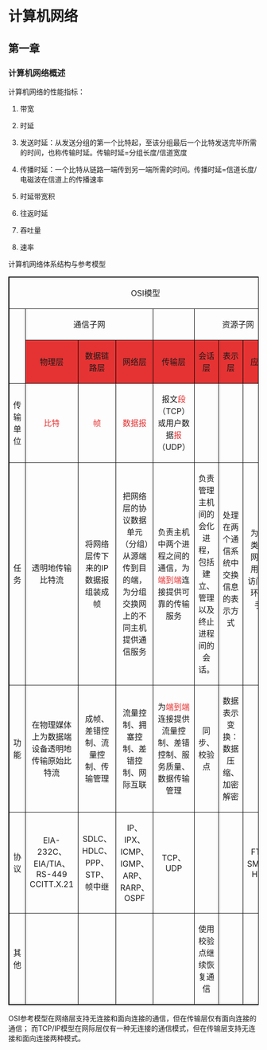 # 计算机网络

## 第一章

### 计算机网络概述

计算机网络的性能指标：

1. 带宽

2. 时延

 1. 发送时延：从发送分组的第一个比特起，至该分组最后一个比特发送完毕所需的时间，也称传输时延。传输时延=分组长度/信道宽度
 1. 传播时延：一个比特从链路一端传到另一端所需的时间。传播时延=信道长度/电磁波在信道上的传播速率
3. 时延带宽积
4. 往返时延
5. 吞吐量
6. 速率 

计算机网络体系结构与参考模型

<p style="text-indent:2em;">
	<table style="width:100%;" cellpadding="2" cellspacing="0" border="1" bordercolor="#000000">
		<tbody>
			<tr>
				<td colspan="8" style="text-align:center;">
					<p align="center">
						<span>OSI模型</span> 
					</p>
				</td>
			</tr>
			<tr>
				<td style="text-align:center;" rowspan="2">
				</td>
				<td style="text-align:center;" colspan="3">
					<p align="center">
						<span>通信子网</span> 
					</p>
				</td>
				<td style="text-align:center;">
					<br />
				</td>
				<td style="text-align:center;" colspan="3">
					<p align="center">
						<span>资源子网</span>
					</p>
				</td>
			</tr>
			<tr>
				<td style="text-align:center;background-color:#E53333;">
					<p align="center">
						<span>物理层</span>
					</p>
				</td>
				<td style="text-align:center;background-color:#E53333;">
					<p align="center">
						<span>数据链路层</span>
					</p>
				</td>
				<td style="text-align:center;background-color:#E53333;">
					<p align="center">
						<span>网络层</span>
					</p>
				</td>
				<td style="text-align:center;background-color:#E53333;">
					<p align="center">
						<span>传输层</span>
					</p>
				</td>
				<td style="text-align:center;background-color:#E53333;">
					<p align="center">
						<span>会话层</span>
					</p>
				</td>
				<td style="text-align:center;background-color:#E53333;">
					<p align="center">
						<span>表示层</span>
					</p>
				</td>
				<td style="text-align:center;background-color:#E53333;">
					<p align="center">
						<span>应用层</span>
					</p>
				</td>
			</tr>
			<tr>
				<td style="text-align:center;">
					<p align="center">
						<span>传输单位</span>
					</p>
				</td>
				<td style="text-align:center;">
					<p align="center">
						<span style="color:#E53333;">比特</span>
					</p>
				</td>
				<td style="text-align:center;">
					<p align="center">
						<span style="color:#E53333;">帧</span>
					</p>
				</td>
				<td style="text-align:center;">
					<p align="center">
						<span style="color:#E53333;">数据报</span>
					</p>
				</td>
				<td style="text-align:center;">
					<p align="center">
						<span>报文</span><span style="color:#E53333;">段</span><span>（TCP）或用户数据<span style="color:#E53333;">报</span><span>（UDP）</span>
					</p>
				</td>
				<td style="text-align:center;">
					<br />
				</td>
				<td style="text-align:center;">
					<br />
				</td>
				<td style="text-align:center;">
					<br />
				</td>
			</tr>
			<tr>
				<td style="text-align:center;">
					<p align="center">
						<span><span>任务</span> </span>
					</p>
				</td>
				<td style="text-align:center;">
					<p align="center">
						<span>透明地传输比特流</span>
					</p>
				</td>
				<td style="text-align:center;">
					<p align="center">
						<span>将网络层传下来的IP数据报组装成帧</span>
					</p>
				</td>
				<td style="text-align:center;">
					<p align="center">
						<span>把网络层的协议数据单元（分组）从源端传到目的端，为分组交换网上的不同主机提供通信服务</span>
					</p>
				</td>
				<td style="text-align:center;">
					<p align="center">
						<span>负责主机中两个进程之间的通信，为</span><span style="color:#E53333;">端到端</span><span>连接提供可靠的传输服务</span>
					</p>
				</td>
				<td style="text-align:center;">
					<p align="center">
						<span>负责管理主机间的会化进程，包括建立、管理以及终止进程间的会话。</span>
					</p>
				</td>
				<td style="text-align:center;">
					<p align="center">
						<span>处理在两个通信系统中交换信息的表示方式</span>
					</p>
<br />
				</td>
				<td style="text-align:center;">
					<p align="center">
						<span>为特定类型的网络应用提供访问OSI环境的手段</span>
					</p>
<br />
				</td>
			</tr>
			<tr>
				<td style="text-align:center;">
					<p align="center">
						<span><span>功能</span> </span>
					</p>
				</td>
				<td style="text-align:center;">
					<p align="center">
						<span>在物理媒体上为数据端设备透明地传输原始比特流</span>
					</p>
				</td>
				<td style="text-align:center;">
					<p align="center">
						<span>成帧、差错控制、流量控制、传输管理</span>
					</p>
				</td>
				<td style="text-align:center;">
					<p align="center">
						<span>流量控制、拥塞控制、差错控制、网际互联</span>
					</p>
				</td>
				<td style="text-align:center;">
					<p align="center">
						<span>为</span><span><span style="color:#E53333;">端到端</span>连接提供流量控制、差错控制、服务质量、数据传输管理</span>
					</p>
				</td>
				<td style="text-align:center;">
					<p align="center">
						<span>同步、校验点</span>
					</p>
				</td>
				<td style="text-align:center;">
					<p align="center">
						<span>数据表示变换：数据压缩、加密解密</span>
					</p>
				</td>
				<td style="text-align:center;">
					<br />
				</td>
			</tr>
			<tr>
				<td style="text-align:center;">
					<span>协议</span><br />
				</td>
				<td style="text-align:center;">
					<p align="center">
						<span>EIA-232C、EIA/TIA、RS-449 CCITT.X.21</span>
					</p>
				</td>
				<td style="text-align:center;">
					<p align="center">
						<span>SDLC、HDLC、PPP、STP、帧中继</span>
					</p>
				</td>
				<td style="text-align:center;">
					<p align="center">
						<span>IP、IPX、ICMP、IGMP、ARP、RARP、OSPF</span>
					</p>
				</td>
				<td style="text-align:center;">
					<p align="center">
						<span>TCP、UDP</span>
					</p>
				</td>
				<td style="text-align:center;">
					<br />
				</td>
				<td style="text-align:center;">
					<br />
				</td>
				<td style="text-align:center;">
					<p align="center">
						<span>FTP、SMTP、HTTP</span>
					</p>
				</td>
			</tr>
			<tr>
				<td style="text-align:center;">
					<p align="center">
						<span>其他</span> 
					</p>
				</td>
				<td style="text-align:center;">
					<br />
				</td>
				<td style="text-align:center;">
					<br />
				</td>
				<td style="text-align:center;">
					<br />
				</td>
				<td style="text-align:center;">
					<br />
				</td>
				<td style="text-align:center;">
					<p align="center">
						<span>使用校验点继续恢复通信</span>
					</p>
				</td>
				<td style="text-align:center;">
					<br />
				</td>
				<td style="text-align:center;">
					<br />
				</td>
			</tr>
		</tbody>
	</table>
</p>

OSI参考模型在网络层支持无连接和面向连接的通信，但在传输层仅有面向连接的通信；
而TCP/IP模型在网际层仅有一种无连接的通信模式，但在传输层支持无连接和面向连接两种模式。
